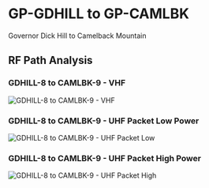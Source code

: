 # GP-GDHILL to GP-CAMLBK

Governor Dick Hill to Camelback Mountain

## RF Path Analysis

### GDHILL-8 to CAMLBK-9 - VHF

![GDHILL-8 to CAMLBK-9 - VHF](../_static/rf-path-analysis/22-gdhill-8-to-camlbk-9-vhf.png)

### GDHILL-8 to CAMLBK-9 - UHF Packet Low Power

![GDHILL-8 to CAMLBK-9 - UHF Packet Low](../_static/rf-path-analysis/23-gdhill-8-to-camlbk-9-uhf-pkt-low.png)

### GDHILL-8 to CAMLBK-9 - UHF Packet High Power

![GDHILL-8 to CAMLBK-9 - UHF Packet High](../_static/rf-path-analysis/24-gdhill-8-to-camlbk-9-uhf-pkt-high.png)
